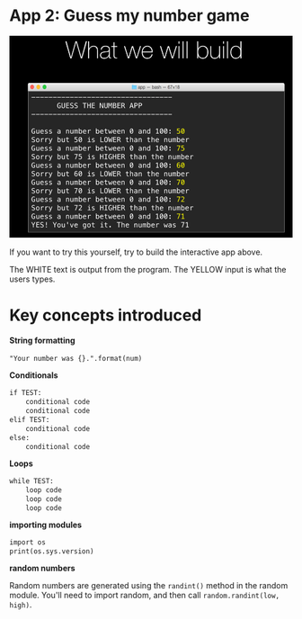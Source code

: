 # App 2: Guess my number game

![image](app-2-screenshot.png)

If you want to try this yourself, try to build the interactive app above. 

The WHITE text is output from the program. The YELLOW input is what the users types.

Key concepts introduced
=================

**String formatting**

`"Your number was {}.".format(num)`

**Conditionals**

    if TEST:
        conditional code
        conditional code
    elif TEST:
        conditional code
    else:
        conditional code
        
**Loops**

    while TEST:
        loop code
        loop code
        loop code

**importing modules**

    import os
    print(os.sys.version)
    
**random numbers**

Random numbers are generated using the `randint()` method in the random module. You'll need to import random, and then call `random.randint(low, high)`.
